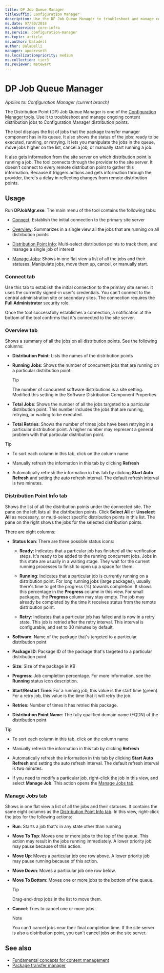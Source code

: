 ```yaml
---
title: DP Job Queue Manager
titleSuffix: Configuration Manager
description: Use the DP Job Queue Manager to troubleshoot and manage content distribution jobs to Configuration Manager distribution points.
ms.date: 07/30/2018
ms.subservice: core-infra
ms.service: configuration-manager
ms.topic: article
ms.author: baladell
author: BalaDelli
manager: apoorvseth
ms.localizationpriority: medium
ms.collection: tier3
ms.reviewer: mstewart
---
```


# DP Job Queue Manager

*Applies to: Configuration Manager (current branch)*

The Distribution Point (DP) Job Queue Manager is one of the [Configuration Manager tools](tools.md). Use it to troubleshoot and manage ongoing content distribution jobs to Configuration Manager distribution points.

The tool displays the list of jobs that the package transfer manager component has in its queue. It also shows the status of the jobs: ready to be executed, running, or retrying. It lets you manipulate the jobs in the queue, move jobs higher on the list, cancel a job, or manually start running a job.

It also gets information from the site server on which distribution point is running a job. The tool connects through the provider to the site server. It doesn't connect to every remote distribution point to gather this information. Because it triggers actions and gets information through the provider, there's a delay in reflecting changes from remote distribution points.



## Usage

Run **DPJobMgr.exe**. The main menu of the tool contains the following tabs:

- [Connect](#bkmk_connect): Establish the initial connection to the primary site server

- [Overview](#bkmk_overview): Summarizes in a single view all the jobs that are running on all distribution points

- [Distribution Point Info](#bkmk_dp-info): Multi-select distribution points to track them, and manage a single job of interest

- [Manage Jobs](#bkmk_manage-jobs): Shows in one flat view a list of all the jobs and their statuses. Manipulate jobs, move them up, cancel, or manually start.


### <a name="bkmk_connect"></a> Connect tab

Use this tab to establish the initial connection to the primary site server. It uses the currently signed-in user's credentials. You can't connect to the central administration site or secondary sites. The connection requires the **Full Administrator** security role.

Once the tool successfully establishes a connection, a notification at the bottom of the tool confirms that it's connected to the site server.


### <a name="bkmk_overview"></a> Overview tab

Shows a summary of all the jobs on all distribution points. See the following columns:

- **Distribution Point**: Lists the names of the distribution points

- **Running Jobs**: Shows the number of concurrent jobs that are running on a particular distribution point.

    > [!Tip]
    > The number of concurrent software distributions is a site setting. Modified this setting in the Software Distribution Component Properties.

- **Total Jobs**: Shows the number of all the jobs targeted to a particular distribution point. This number includes the jobs that are running, retrying, or waiting to be executed.

- **Total Retries**: Shows the number of times jobs have been retrying in a particular distribution point. A higher number may represent a general problem with that particular distribution point.


> [!Tip]
> - To sort each column in this tab, click on the column name
>
> - Manually refresh the information in this tab by clicking **Refresh**
>
> - Automatically refresh the information in this tab by clicking **Start Auto Refresh** and setting the auto refresh interval. The default refresh interval is two minutes.


### <a name="bkmk_dp-info"></a> Distribution Point Info tab

Shows the list of all the distribution points under the connected site. The pane on the left lists all the distribution points. Click **Select All** or **Unselect All** as necessary, or multi-select specific distribution points in this list. The pane on the right shows the jobs for the selected distribution points.

There are eight columns:

- **Status Icon**: There are three possible status icons:

    - **Ready**: Indicates that a particular job has finished all the verification steps. It's ready to be added to the running concurrent jobs. Jobs in this state are usually in a waiting stage. They wait for the current running processes to finish to open up a space for them.

    - **Running**: Indicates that a particular job is currently running on a distribution point. For long running jobs (large packages), usually there's time to get the progress (%) towards completion. It shows this percentage in the **Progress** column in this view. For small packages, the **Progress** column may stay empty. The job may already be completed by the time it receives status from the remote distribution point.

    - **Retry**: Indicates that a particular job has failed and is now in a retry state. This job is retried after the retry interval. This interval is configurable, and set to 30 minutes by default.

- **Software**: Name of the package that's targeted to a particular distribution point

- **Package ID**: Package ID of the package that's targeted to a particular distribution point

- **Size**: Size of the package in KB

- **Progress**: Job completion percentage. For more information, see the **Running** status icon description.

- **Start/Restart Time**: For a running job, this value is the start time (green). For a retry job, this value is the time that it will retry the job.

- **Retries**: Number of times it has retried this package.

- **Distribution Point Name**: The fully qualified domain name (FQDN) of the distribution point

> [!Tip]
> - To sort each column in this tab, click on the column name
>
> - Manually refresh the information in this tab by clicking **Refresh**
>
> - Automatically refresh the information in this tab by clicking **Start Auto Refresh** and setting the auto refresh interval. The default refresh interval is two minutes.
>
> - If you need to modify a particular job, right-click the job in this view, and select **Manage Job**. This action opens the [Manage Jobs tab](#bkmk_manage-jobs).


### <a name="bkmk_manage-jobs"></a> Manage Jobs tab

Shows in one flat view a list of all the jobs and their statuses. It contains the same eight columns as the [Distribution Point Info tab](#bkmk_dp-info). In this view, right-click the jobs for the following actions:

- **Run**: Starts a job that's in any state other than running

- **Move To Top**: Moves one or more jobs to the top of the queue. This action may result in the jobs running immediately. A lower priority job may pause because of this action.

- **Move Up**: Moves a particular job one row above. A lower priority job may pause running because of this action.

- **Move Down**: Moves a particular job one row below.

- **Move To Bottom**: Moves one or more jobs to the bottom of the queue.

    > [!Tip]
    > Drag-and-drop jobs in the list to move them.

- **Cancel**: Tries to cancel one or more jobs.

    > [!Note]
    > You can't cancel jobs near their final completion time. If the site server is also a distribution point, you can't cancel jobs on the site server.



## See also

- [Fundamental concepts for content management](../plan-design/hierarchy/fundamental-concepts-for-content-management.md)
- [Package transfer manager](../plan-design/hierarchy/package-transfer-manager.md)
